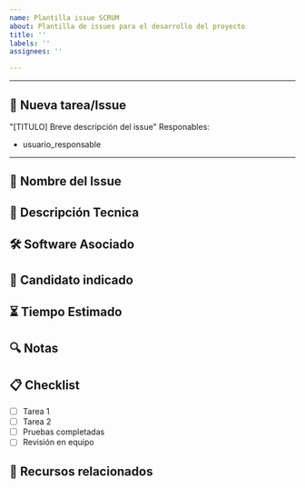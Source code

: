 ```yaml
---
name: Plantilla issue SCRUM
about: Plantilla de issues para el desarrollo del proyecto
title: ''
labels: ''
assignees: ''

---
```


---
## 🚀 Nueva tarea/Issue
"[TITULO] Breve descripción del issue"
Responables: 
  - usuario_responsable
---

## 📌 Nombre del Issue
<!-- Breve, una descripción de la problematica que atenderá-->

## 📖 Descripción Tecnica 
<!-- Explicación detallada del problema, da el contexto y explica que herramientas serán usadas -->

## 🛠 Software Asociado
<!-- Indica si el issue esta relacionado con alguna herramienta de software en especifico-->

## 🎯 Candidato indicado
<!-- El perfil del candidato ideal para la tarea o el nombre de la persona del equipo más capacitada -->

## ⏳ Tiempo Estimado
<!-- Tiempo estimado en días para completar la tarea  -->

## 🔍 Notas
<!-- Additional comments, blockers, dependencies, risks, or important notes -->

## 📋 Checklist
- [ ] Tarea 1
- [ ] Tarea 2
- [ ] Pruebas completadas
- [ ] Revisión en equipo

## 📎 Recursos relacionados
<!-- Links --!>
